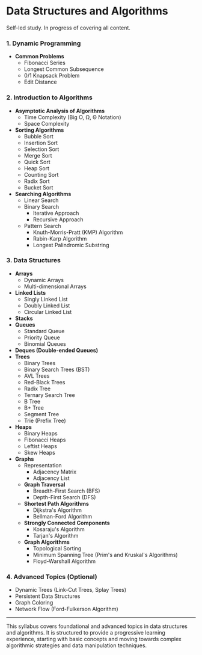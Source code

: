 # Data Structures and Algorithms
Self-led study.  In progress of covering all content.

### 1. Dynamic Programming
   - **Common Problems**
     - Fibonacci Series
     - Longest Common Subsequence
     - 0/1 Knapsack Problem
     - Edit Distance

### 2. Introduction to Algorithms
   - **Asymptotic Analysis of Algorithms**
     - Time Complexity (Big O, Ω, Θ Notation)
     - Space Complexity
   - **Sorting Algorithms**
     - Bubble Sort
     - Insertion Sort
     - Selection Sort
     - Merge Sort
     - Quick Sort
     - Heap Sort
     - Counting Sort
     - Radix Sort
     - Bucket Sort
   - **Searching Algorithms**
     - Linear Search
     - Binary Search
       - Iterative Approach
       - Recursive Approach
     - Pattern Search
       - Knuth-Morris-Pratt (KMP) Algorithm
       - Rabin-Karp Algorithm
       - Longest Palindromic Substring

### 3. Data Structures
   - **Arrays**
     - Dynamic Arrays
     - Multi-dimensional Arrays
   - **Linked Lists**
     - Singly Linked List
     - Doubly Linked List
     - Circular Linked List
   - **Stacks**
   - **Queues**
     - Standard Queue
     - Priority Queue
     - Binomial Queues
   - **Deques (Double-ended Queues)**
   - **Trees**
     - Binary Trees
     - Binary Search Trees (BST)
     - AVL Trees
     - Red-Black Trees
     - Radix Tree
     - Ternary Search Tree
     - B Tree
     - B+ Tree
     - Segment Tree
     - Trie (Prefix Tree)
   - **Heaps**
     - Binary Heaps
     - Fibonacci Heaps
     - Leftist Heaps
     - Skew Heaps
   - **Graphs**
     - Representation
       - Adjacency Matrix
       - Adjacency List
     - **Graph Traversal**
       - Breadth-First Search (BFS)
       - Depth-First Search (DFS)
     - **Shortest Path Algorithms**
       - Dijkstra's Algorithm
       - Bellman-Ford Algorithm
     - **Strongly Connected Components**
       - Kosaraju's Algorithm
       - Tarjan's Algorithm
     - **Graph Algorithms**
       - Topological Sorting
       - Minimum Spanning Tree (Prim's and Kruskal's Algorithms)
       - Floyd-Warshall Algorithm

### 4. Advanced Topics (Optional)
   - Dynamic Trees (Link-Cut Trees, Splay Trees)
   - Persistent Data Structures
   - Graph Coloring
   - Network Flow (Ford-Fulkerson Algorithm)

---

This syllabus covers foundational and advanced topics in data structures and algorithms. It is structured to provide a progressive learning experience, starting with basic concepts and moving towards complex algorithmic strategies and data manipulation techniques.

